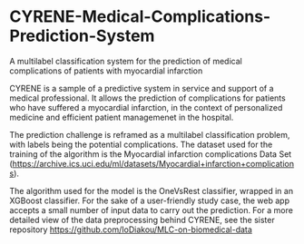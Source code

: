 # CYRENE-Medical-Complications-Prediction-System
A multilabel classification system for the prediction of medical complications of patients with myocardial infarction

CYRENE is a sample of a predictive system in service and support of a medical professional. It allows the prediction of complications for patients who have suffered a myocardial infarction, in the context of personalized medicine and efficient patient managemenet in the hospital.

The prediction challenge is reframed as a multilabel classification problem, with labels being the potential complications. The dataset used for the training of the algorithm is the Myocardial infarction complications Data Set (https://archive.ics.uci.edu/ml/datasets/Myocardial+infarction+complications).

The algorithm used for the model is the OneVsRest classifier, wrapped in an XGBoost classifier. 
For the sake of a user-friendly study case, the web app accepts a small number of input data to carry out the prediction. 
For a more detailed view of the data preprocessing behind CYRENE, see the sister repository https://github.com/IoDiakou/MLC-on-biomedical-data
